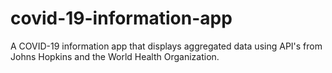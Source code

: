 # covid-19-information-app
A COVID-19 information app that displays aggregated data using API's from Johns Hopkins and the World Health Organization.
